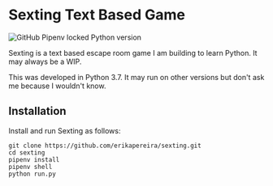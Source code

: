 # Sexting Text Based Game

![GitHub Pipenv locked Python version](https://img.shields.io/github/pipenv/locked/python-version/erikapereira/sexting)

Sexting is a text based escape room game I am building to learn Python.
It may always be a WIP. 


This was developed in Python 3.7. 
It may run on other versions but don't ask me because I wouldn't know.

## Installation

Install and run Sexting as follows:


```
git clone https://github.com/erikapereira/sexting.git
cd sexting
pipenv install
pipenv shell
python run.py
```
